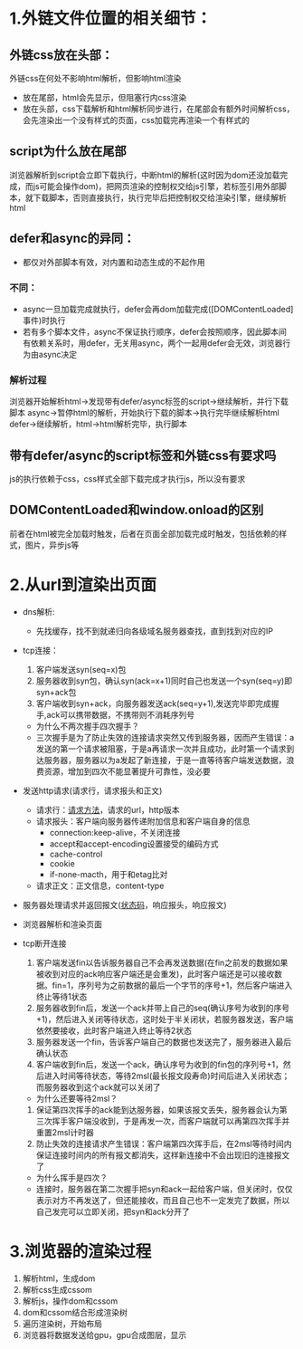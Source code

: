 # 1.外链文件位置的相关细节：
## 外链css放在头部：
外链css在何处不影响html解析，但影响html渲染
* 放在尾部，html会先显示，但阻塞行内css渲染
* 放在头部，css下载解析和html解析同步进行，在尾部会有额外时间解析css，会先渲染出一个没有样式的页面，css加载完再渲染一个有样式的
## script为什么放在尾部
浏览器解析到script会立即下载执行，中断html的解析(这时因为dom还没加载完成，而js可能会操作dom)，把网页渲染的控制权交给js引擎，若标签引用外部脚本，就下载脚本，否则直接执行，执行完毕后把控制权交给渲染引擎，继续解析html
## defer和async的异同：
* 都仅对外部脚本有效，对内置和动态生成的不起作用
### 不同：
* async一旦加载完成就执行，defer会再dom加载完成([DOMContentLoaded]事件)时执行
* 若有多个脚本文件，async不保证执行顺序，defer会按照顺序，因此脚本间有依赖关系时，用defer，无关用async，两个一起用defer会无效，浏览器行为由async决定
### 解析过程
浏览器开始解析html->发现带有defer/async标签的script->继续解析，并行下载脚本
async->暂停html的解析，开始执行下载的脚本->执行完毕继续解析html
defer->继续解析，html->html解析完毕，执行脚本
## 带有defer/async的script标签和外链css有要求吗
js的执行依赖于css，css样式全部下载完成才执行js，所以没有要求
## DOMContentLoaded和window.onload的区别
前者在html被完全加载时触发，后者在页面全部加载完成时触发，包括依赖的样式，图片，异步js等
# 2.从url到渲染出页面
  * dns解析:
    * 先找缓存，找不到就递归向各级域名服务器查找，直到找到对应的IP

  * tcp连接：
    1. 客户端发送syn(seq=x)包
    2. 服务器收到syn包，确认syn(ack=x+1)同时自己也发送一个syn(seq=y)即syn+ack包
    3. 客户端收到syn+ack，向服务器发送ack(seq=y+1),发送完毕即完成握手,ack可以携带数据，不携带则不消耗序列号
    * 为什么不两次握手四次握手？
    * 三次握手是为了防止失效的连接请求突然又传到服务器，因而产生错误：a发送的第一个请求被阻塞，于是a再请求一次并且成功，此时第一个请求到达服务器，服务器以为a发起了新连接，于是一直等待客户端发送数据，浪费资源，增加到四次不能显著提升可靠性，没必要

  * 发送http请求(请求行，请求报头和正文)
    * 请求行：[请求方法](请求方法.md)，请求的url，http版本
    * 请求报头：客户端向服务器传递附加信息和客户端自身的信息
      * connection:keep-alive，不关闭连接
      * accept和accept-encoding设置接受的编码方式
      * cache-control
      * cookie
      * if-none-macth，用于和etag比对
    * 请求正文：正文信息，content-type

  * 服务器处理请求并返回报文([状态码](状态码.md)，响应报头，响应报文)

  * 浏览器解析和渲染页面

  * tcp断开连接
    1. 客户端发送fin以告诉服务器自己不会再发送数据(在fin之前发的数据如果被收到对应的ack响应客户端还是会重发)，此时客户端还是可以接收数据。fin=1，序列号为之前数据的最后一个字节的序号+1，然后客户端进入终止等待1状态
    2. 服务器收到fin后，发送一个ack并带上自己的seq(确认序号为收到的序号+1)，然后进入关闭等待状态，这时处于半关闭状，若服务器发送，客户端依然要接收，此时客户端进入终止等待2状态
    3. 服务器发送一个fin，告诉客户端自己的数据也发送完了，服务器进入最后确认状态
    4. 客户端收到fin后，发送一个ack，确认序号为收到的fin包的序列号+1，然后进入时间等待状态，等待2msl(最长报文段寿命)时间后进入关闭状态；而服务器收到这个ack就可以关闭了
    * 为什么还要等待2msl？
    1. 保证第四次挥手的ack能到达服务器，如果该报文丢失，服务器会认为第三次挥手客户端没收到，于是再发一次，而客户端就可以再第四次挥手并重置2msl计时器
    2. 防止失效的连接请求产生错误：客户端第四次挥手后，在2msl等待时间内保证连接时间内的所有报文都消失，这样新连接中不会出现旧的连接报文了
    * 为什么挥手是四次？
    * 连接时，服务器在第二次握手把syn和ack一起给客户端，但关闭时，仅仅表示对方不再发送了，但还能接收，而且自己也不一定发完了数据，所以自己发完可以立即关闭，把syn和ack分开了 

# 3.浏览器的渲染过程
  1. 解析html，生成dom
  2. 解析css生成cssom
  3. 解析js，操作dom和cssom
  4. dom和cssom结合形成渲染树
  5. 遍历渲染树，开始布局
  6. 浏览器将数据发送给gpu，gpu合成图层，显示
